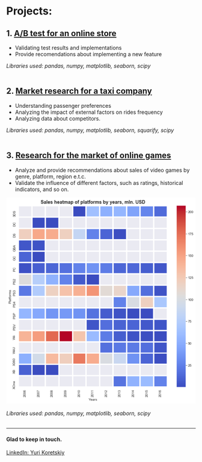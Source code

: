 # Projects:



## 1. [A/B test for an online store](https://github.com/yurikoretskiy/ab_test_online_shop)
   - Validating test results and implementations
   - Provide recomendations about implementing a new feature
    
    
   *Libraries used: pandas, numpy, matplotlib, seaborn, scipy*<br><br>
    
## 2. [Market research for a taxi company](https://github.com/yurikoretskiy/taxi_market_research)
   - Understanding passenger preferences 
   - Analyzing the impact of external factors on rides frequency
   - Analyzing data about competitors.
    
   *Libraries used: pandas, numpy, matplotlib, seaborn, squarify, scipy*<br><br>
    
## 3. [Research for the market of online games](https://github.com/yurikoretskiy/games_market_research)
   - Analyze and provide recommendations about sales of video games by genre, platform, region e.t.c.
   - Validate the influence of different factors, such as ratings, historical indicators, and so on.<br>
    
   ![](/images/heatmap.png)
   
   *Libraries used: pandas, numpy, matplotlib, seaborn, scipy*<br><br>

***
#### Glad to keep in touch.
[LinkedIn: Yuri Koretskiy](https://www.linkedin.com/in/yurikoretskiy/)

